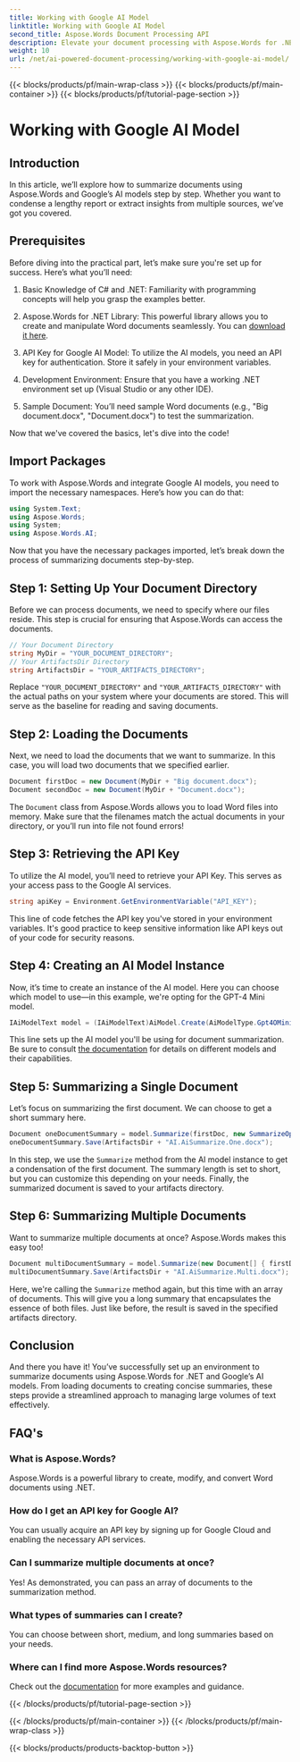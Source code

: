 ```yaml
---
title: Working with Google AI Model
linktitle: Working with Google AI Model
second_title: Aspose.Words Document Processing API
description: Elevate your document processing with Aspose.Words for .NET and Google AI to create concise summaries effortlessly.
weight: 10
url: /net/ai-powered-document-processing/working-with-google-ai-model/
---
```


{{< blocks/products/pf/main-wrap-class >}}
{{< blocks/products/pf/main-container >}}
{{< blocks/products/pf/tutorial-page-section >}}

# Working with Google AI Model

## Introduction

In this article, we’ll explore how to summarize documents using Aspose.Words and Google’s AI models step by step. Whether you want to condense a lengthy report or extract insights from multiple sources, we’ve got you covered.

## Prerequisites

Before diving into the practical part, let’s make sure you're set up for success. Here’s what you’ll need:

1. Basic Knowledge of C# and .NET: Familiarity with programming concepts will help you grasp the examples better.
   
2. Aspose.Words for .NET Library: This powerful library allows you to create and manipulate Word documents seamlessly. You can [download it here](https://releases.aspose.com/words/net/).

3. API Key for Google AI Model: To utilize the AI models, you need an API key for authentication. Store it safely in your environment variables.

4. Development Environment: Ensure that you have a working .NET environment set up (Visual Studio or any other IDE).

5. Sample Document: You’ll need sample Word documents (e.g., "Big document.docx", "Document.docx") to test the summarization.

Now that we've covered the basics, let's dive into the code!

## Import Packages

To work with Aspose.Words and integrate Google AI models, you need to import the necessary namespaces. Here’s how you can do that:

```csharp
using System.Text;
using Aspose.Words;
using System;
using Aspose.Words.AI;
```

Now that you have the necessary packages imported, let’s break down the process of summarizing documents step-by-step.

## Step 1: Setting Up Your Document Directory

Before we can process documents, we need to specify where our files reside. This step is crucial for ensuring that Aspose.Words can access the documents.

```csharp
// Your Document Directory
string MyDir = "YOUR_DOCUMENT_DIRECTORY";
// Your ArtifactsDir Directory
string ArtifactsDir = "YOUR_ARTIFACTS_DIRECTORY";
```

Replace `"YOUR_DOCUMENT_DIRECTORY"` and `"YOUR_ARTIFACTS_DIRECTORY"` with the actual paths on your system where your documents are stored. This will serve as the baseline for reading and saving documents.

## Step 2: Loading the Documents

Next, we need to load the documents that we want to summarize. In this case, you will load two documents that we specified earlier.

```csharp
Document firstDoc = new Document(MyDir + "Big document.docx");
Document secondDoc = new Document(MyDir + "Document.docx");
```

The `Document` class from Aspose.Words allows you to load Word files into memory. Make sure that the filenames match the actual documents in your directory, or you’ll run into file not found errors!

## Step 3: Retrieving the API Key

To utilize the AI model, you’ll need to retrieve your API Key. This serves as your access pass to the Google AI services.

```csharp
string apiKey = Environment.GetEnvironmentVariable("API_KEY");
```

This line of code fetches the API key you've stored in your environment variables. It's good practice to keep sensitive information like API keys out of your code for security reasons.

## Step 4: Creating an AI Model Instance

Now, it’s time to create an instance of the AI model. Here you can choose which model to use—in this example, we're opting for the GPT-4 Mini model.

```csharp
IAiModelText model = (IAiModelText)AiModel.Create(AiModelType.Gpt4OMini).WithApiKey(apiKey);
```

This line sets up the AI model you'll be using for document summarization. Be sure to consult [the documentation](https://reference.aspose.com/words/net/) for details on different models and their capabilities.

## Step 5: Summarizing a Single Document

Let’s focus on summarizing the first document. We can choose to get a short summary here.

```csharp
Document oneDocumentSummary = model.Summarize(firstDoc, new SummarizeOptions() { SummaryLength = SummaryLength.Short });
oneDocumentSummary.Save(ArtifactsDir + "AI.AiSummarize.One.docx");
```

In this step, we use the `Summarize` method from the AI model instance to get a condensation of the first document. The summary length is set to short, but you can customize this depending on your needs. Finally, the summarized document is saved to your artifacts directory.

## Step 6: Summarizing Multiple Documents

Want to summarize multiple documents at once? Aspose.Words makes this easy too!

```csharp
Document multiDocumentSummary = model.Summarize(new Document[] { firstDoc, secondDoc }, new SummarizeOptions() { SummaryLength = SummaryLength.Long });
multiDocumentSummary.Save(ArtifactsDir + "AI.AiSummarize.Multi.docx");
```

Here, we're calling the `Summarize` method again, but this time with an array of documents. This will give you a long summary that encapsulates the essence of both files. Just like before, the result is saved in the specified artifacts directory.

## Conclusion

And there you have it! You’ve successfully set up an environment to summarize documents using Aspose.Words for .NET and Google’s AI models. From loading documents to creating concise summaries, these steps provide a streamlined approach to managing large volumes of text effectively.

## FAQ's

### What is Aspose.Words?
Aspose.Words is a powerful library to create, modify, and convert Word documents using .NET.

### How do I get an API key for Google AI?
You can usually acquire an API key by signing up for Google Cloud and enabling the necessary API services.

### Can I summarize multiple documents at once?
Yes! As demonstrated, you can pass an array of documents to the summarization method.

### What types of summaries can I create?
You can choose between short, medium, and long summaries based on your needs.

### Where can I find more Aspose.Words resources?
Check out the [documentation](https://reference.aspose.com/words/net/) for more examples and guidance.


{{< /blocks/products/pf/tutorial-page-section >}}

{{< /blocks/products/pf/main-container >}}
{{< /blocks/products/pf/main-wrap-class >}}

{{< blocks/products/products-backtop-button >}}
